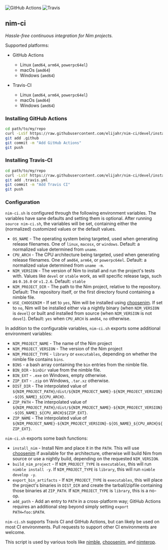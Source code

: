 ![GitHub Actions](https://github.com/elijahr/nim-ci/workflows/Build/badge.svg)
![Travis](https://travis-ci.org/elijahr/nim-ci.svg?branch=devel&status=errored)

## nim-ci

*Hassle-free continuous integration for Nim projects.*

Supported platforms:

* GitHub Actions
  * Linux (`amd64`, `arm64`, `powerpc64el`)
  * macOs (`amd64`)
  * Windows (`amd64`)

* Travis-CI
  * Linux (`amd64`, `arm64`, `powerpc64el`)
  * macOs (`amd64`)
  * Windows (`amd64`)

### Installing GitHub Actions

```sh
cd path/to/my/repo
curl -LsSf https://raw.githubusercontent.com/elijahr/nim-ci/devel/install_github.sh | sh
git add .github
git commit -m "Add GitHub Actions"
git push
```

### Installing Travis-CI

```sh
cd path/to/my/repo
curl -LsSf https://raw.githubusercontent.com/elijahr/nim-ci/devel/install_travis.sh | sh
git add .travis.yml
git commit -m "Add Travis CI"
git push
```

### Configuration

`nim-ci.sh` is configured through the following environment variables. The variables have sane defaults and setting them is optional. After running `source nim-ci.sh`, the variables will be set, containing either the (normalized) customized values or the default values.

* `OS_NAME` - The operating system being targeted, used when generating release filenames. One of `linux`, `macosx`, or `windows`. Default: a normalized value determined from `uname`.
* `CPU_ARCH` - The CPU architecture being targeted, used when generating release filenames. One of `amd64`, `arm64`, or `powerpc64el`. Default: a normalized value determined from `uname -m`.
* `NIM_VERSION` - The version of Nim to install and run the project's tests with. Values like `devel` or `stable` work, as will specific release tags, such as `0.16.0` or `v1.2.6`. Default: `stable`
* `NIM_PROJECT_DIR` - The path to the Nim project, relative to the repository. Default: The repository itself, or the first directory found containing a nimble file.
* `USE_CHOOSENIM` - If set to `yes`, Nim will be installed using [choosenim](https://github.com/dom96/choosenim). If set to `no`, Nim will be installed either via a nightly binary (when `NIM_VERSION` is `devel`) or built and installed from source (when `NIM_VERSION` is not `devel`). Default: `yes` when `CPU_ARCH` is `amd64`, `no` otherwise.

In addition to the configurable variables, `nim-ci.sh` exports some additional environment variables:

* `NIM_PROJECT_NAME` - The name of the Nim project
* `NIM_PROJECT_VERSION` - The version of the Nim project
* `NIM_PROJECT_TYPE` - `library` or `executables`, depending on whether the nimble file contains `bins`.
* `BINS` - a bash array containing the `bin` entries from the nimble file.
* `BIN_DIR` - `binDir` value from the nimble file.
* `BIN_EXT` - `.exe` on Windows, empty otherwise.
* `ZIP_EXT` - `.zip` on Windows, `.tar.xz` otherwise.
* `DIST_DIR` - The interpolated value of `${NIM_PROJECT_PATH}/dist/${NIM_PROJECT_NAME}-${NIM_PROJECT_VERSION}-${OS_NAME}_${CPU_ARCH}`.
* `ZIP_PATH` - The interpolated value of `${NIM_PROJECT_PATH}/dist/${NIM_PROJECT_NAME}-${NIM_PROJECT_VERSION}-${OS_NAME}_${CPU_ARCH}${ZIP_EXT}`.
* `ZIP_NAME` - The interpolated value of `${NIM_PROJECT_NAME}-${NIM_PROJECT_VERSION}-${OS_NAME}_${CPU_ARCH}${ZIP_EXT}`.

`nim-ci.sh` exports some bash functions:

* `install_nim` - Install Nim and place it in the `PATH`. This will use [choosenim](https://github.com/dom96/choosenim) if available for the architecture, otherwise will build Nim from source or use a nightly build, depending on the requested `NIM_VERSION`.
* `build_nim_project` - If `NIM_PROJECT_TYPE` is `executables`, this will run `nimble install -y`. If `NIM_PROJECT_TYPE` is `library`, this will run `nimble develop -y`.
* `export_bin_artifacts` - If `NIM_PROJECT_TYPE` is `executables`, this will place the project's binaries in `DIST_DIR` and create the tarball/zipfile containing those binaries at `ZIP_PATH`. If `NIM_PROJECT_TYPE` is `library`, this is a no-op.
* `add_path` - Add an entry to `PATH` in a cross-platform way; GitHub Actions requires an additional step beyond simply setting `export PATH=foo:$PATH`.

`nim-ci.sh` supports Travis CI and GitHub Actions, but can likely be used on most CI environments. Pull requests to support other CI environments are welcome.

This script is used by various tools like [nimble](https://github.com/nim-lang/nimble),
[choosenim](https://github.com/dom96/choosenim), and
[nimterop](https://github.com/nimterop/nimterop).

